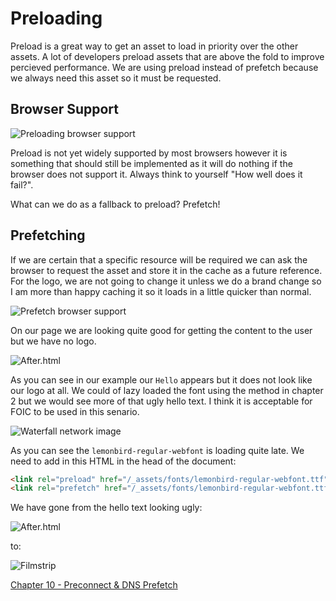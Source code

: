 # Preloading

Preload is a great way to get an asset to load in priority over the other assets. A lot of developers preload assets that are above the fold to improve percieved performance. We are using preload instead of prefetch because we always need this asset so it must be requested.

## Browser Support

![Preloading browser support](https://raw.githubusercontent.com/code-mattclaffey/performance-kit/master/09-preload/screenshots/preload-bs.png)

Preload is not yet widely supported by most browsers however it is something that should still be implemented as it will do nothing if the browser does not support it. Always think to yourself "How well does it fail?".

What can we do as a fallback to preload? Prefetch!

## Prefetching

If we are certain that a specific resource will be required we can ask the browser to request the asset and store it in the cache as a future reference. For the logo, we are not going to change it unless we do a brand change so I am more than happy caching it so it loads in a little quicker than normal.

![Prefetch browser support](https://raw.githubusercontent.com/code-mattclaffey/performance-kit/master/09-preload/screenshots/prefetch-bs.png)


On our page we are looking quite good for getting the content to the user but we have no logo.

![After.html](https://raw.githubusercontent.com/code-mattclaffey/performance-kit/master/02-fouc-vs-foic/screenshots/FOUC.png)

As you can see in our example our `Hello` appears but it does not look like our logo at all. We could of lazy loaded the font using the method in chapter 2 but we would see more of that ugly hello text. I think it is acceptable for FOIC to be used in this senario.

![Waterfall network image](https://raw.githubusercontent.com/code-mattclaffey/performance-kit/master/09-preload/screenshots/waterfall-image.png)

As you can see the `lemonbird-regular-webfont` is loading quite late. We need to add in this HTML in the head of the document:

```html
<link rel="preload" href="/_assets/fonts/lemonbird-regular-webfont.ttf">
<link rel="prefetch" href="/_assets/fonts/lemonbird-regular-webfont.ttf">
```

We have gone from the hello text looking ugly:

![After.html](https://raw.githubusercontent.com/code-mattclaffey/performance-kit/master/02-fouc-vs-foic/screenshots/FOUC.png)

to:

![Filmstrip](https://raw.githubusercontent.com/code-mattclaffey/performance-kit/master/09-preload/screenshots/film-strip-preload.png)

[Chapter 10 - Preconnect & DNS Prefetch](https://github.com/code-mattclaffey/performance-kit/tree/master/10-preconnect-dns-prefetch/readme.md)
